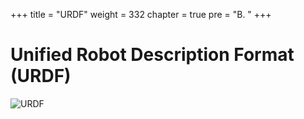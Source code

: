 +++
title = "URDF"
weight = 332
chapter = true
pre = "B. "
+++

# Unified Robot Description Format (URDF)

![URDF](/slides/urdf.png?classes=border)
